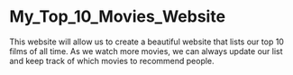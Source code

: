 # My_Top_10_Movies_Website
This website will allow us to create a beautiful website that lists our top 10 films of all time. As we watch more movies, we can always update our list and keep track of which movies to recommend people.
